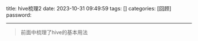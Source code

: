 title: hive梳理2 
date: 2023-10-31 09:49:59 
tags: []
categories: [回顾]
password: 

---

 <!--more-->

 > 前面中梳理了hive的基本用法